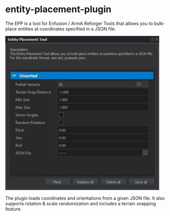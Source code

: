 # entity-placement-plugin
The EPP is a tool for Enfusion / ArmA Reforger Tools that allows you to bulk-place entities at coordinates specified in a JSON file.

![Screenshot](EPT.JPG)

The plugin loads coordinates and orientations from a given JSON file. It also supports rotation & scale randomization and includes a terrain snapping feature.
